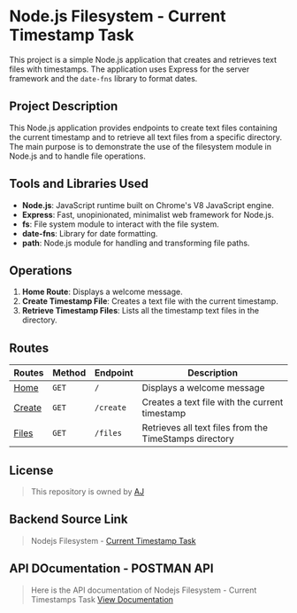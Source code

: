 # Node.js Filesystem - Current Timestamp Task

This project is a simple Node.js application that creates and retrieves text files with timestamps. The application uses Express for the server framework and the `date-fns` library to format dates.

## Project Description

This Node.js application provides endpoints to create text files containing the current timestamp and to retrieve all text files from a specific directory. The main purpose is to demonstrate the use of the filesystem module in Node.js and to handle file operations.

## Tools and Libraries Used

- **Node.js**: JavaScript runtime built on Chrome's V8 JavaScript engine.
- **Express**: Fast, unopinionated, minimalist web framework for Node.js.
- **fs**: File system module to interact with the file system.
- **date-fns**: Library for date formatting.
- **path**: Node.js module for handling and transforming file paths.

## Operations

1. **Home Route**: Displays a welcome message.
2. **Create Timestamp File**: Creates a text file with the current timestamp.
3. **Retrieve Timestamp Files**: Lists all the timestamp text files in the directory.

## Routes

| **Routes**                                                              | **Method** | **Endpoint** | **Description**                                        |
| ----------------------------------------------------------------------- | ---------- | ------------ | ------------------------------------------------------ |
| <a href="https://nodejs-filesystem-fdcr.onrender.com/">Home</a>         | `GET`        | `/`          | Displays a welcome message                             |
| <a href="https://nodejs-filesystem-fdcr.onrender.com/create">Create</a> | `GET`        | `/create`    | Creates a text file with the current timestamp         |
| <a href="https://nodejs-filesystem-fdcr.onrender.com/files">Files</a>   | `GET`        | `/files`     | Retrieves all text files from the TimeStamps directory |

## License

> This repository is owned by
> <a href="https://github.com/Ajith-11399/nodejs-filesystem/tree/main">AJ</a>

## Backend Source Link

> Nodejs Filesystem - <a href="https://nodejs-filesystem-fdcr.onrender.com/">Current Timestamp Task</a>

## API DOcumentation - POSTMAN API

> Here is the API documentation of Nodejs Filesystem - Current Timestamps Task
> <a href="https://documenter.getpostman.com/view/35036950/2sA3XLE4Hu">View Documentation</a>
